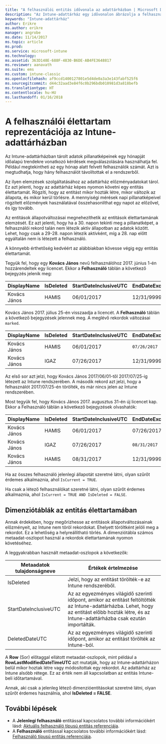 ```yaml
---
title: "A felhasználói entitás idővonala az adattárházban | Microsoft Docs"
description: "Az Intune-adattárház egy idővonalon ábrázolja a felhasználókat."
keywords: "Intune-adattárház"
author: Erikre
ms.author: erikre
manager: angrobe
ms.date: 11/14/2017
ms.topic: article
ms.prod: 
ms.service: microsoft-intune
ms.technology: 
ms.assetid: 363D148E-688F-4830-B6DE-AB4FE3648817
ms.reviewer: aanavath
ms.suite: ems
ms.custom: intune-classic
ms.openlocfilehash: af9ccd1400127801e5d4de0a3a3e143fabf525f6
ms.sourcegitcommit: d44c32aad3e84f6c0b296bdb010981d3a818befb
ms.translationtype: HT
ms.contentlocale: hu-HU
ms.lasthandoff: 01/16/2018
---
```

# <a name="user-lifetime-representation-in-the-intune-data-warehouse"></a>A felhasználói élettartam reprezentációja az Intune-adattárházban

Az Intune-adattárházban tárolt adatok pillanatképeinek egy hónapját időalapú trendekre vonatkozó kérdések megválaszolására használhatja fel. Például megtekintheti az egy hónap alatt felvett felhasználók számát. Azt is megtudhatja, hogy hány felhasználót távolítottak el a rendszerből.

Az ilyen elemzések szolgáltatásához az adattárház előzményadatokat tárol. Ez azt jelenti, hogy az adattárház képes nyomon követni egy entitás élettartamát. Rögzíti, hogy az entitást mikor hozták létre, mikor változik az állapota, és mikor kerül törlésre. A mennyiségi mérések napi pillanatképeivel rögzített előzmények használatával összehasonlíthat egy napot az előzővel, és így tovább.

Az entitások állapotváltozásai megnehezíthetik az entitások élettartamának elemzését. Ez azt jelenti, hogy ha a 30. napon tekinti meg a pillanatképet, a felhasználói rekord talán nem létezik aktív állapotban az adatok között. Lehet, hogy csak a 29-28. napon létezik aktívként, míg a 28. nap előtt egyáltalán nem is létezett a felhasználó.

A könnyebb érthetőség kedvéért az alábbiakban kövesse végig egy entitás élettartamát.

Tegyük fel, hogy egy **Kovács János** nevű felhasználóhoz 2017. június 1-én hozzárendeltek egy licencet. Ekkor a **Felhasználó** táblán a következő bejegyzés jelenik meg: 
 
| DisplayName | IsDeleted | StartDateInclusiveUTC | EndDateExclusiveUTC | IsCurrent 
| -- | -- | -- | -- | -- |
| Kovács János | HAMIS | 06/01/2017 | 12/31/9999 | IGAZ
 
Kovács János 2017. július 25-én visszaadja a licencét. A **Felhasználó** táblán a következő bejegyzések jelennek meg. A meglévő rekordok változásai `marked`. 

| DisplayName | IsDeleted | StartDateInclusiveUTC | EndDateExclusiveUTC | IsCurrent 
| -- | -- | -- | -- | -- |
| Kovács János | HAMIS | 06/01/2017 | `07/26/2017` | `FALSE` 
| Kovács János | IGAZ | 07/26/2017 | 12/31/9999 | IGAZ 

Az első sor azt jelzi, hogy Kovács János 2017/06/01-től 2017/07/25-ig létezett az Intune rendszerében. A második rekord azt jelzi, hogy a felhasználót 2017/07/25-én törölték, és már nincs jelen az Intune rendszerében.

Most tegyük fel, hogy Kovács János 2017. augusztus 31-én új licencet kap. Ekkor a Felhasználó táblán a következő bejegyzések olvashatók:
 
| DisplayName | IsDeleted | StartDateInclusiveUTC | EndDateExclusiveUTC | IsCurrent 
| -- | -- | -- | -- | -- |
| Kovács János | HAMIS | 06/01/2017 | 07/26/2017 | HAMIS 
| Kovács János | IGAZ | 07/26/2017 | `08/31/2017` | `FALSE` 
| Kovács János | HAMIS | 08/31/2017 | 12/31/9999 | IGAZ 
 
Ha az összes felhasználó jelenlegi állapotát szeretné látni, olyan szűrőt érdemes alkalmaznia, ahol `IsCurrent = TRUE`. 
 
Ha csak a létező felhasználókat szeretné látni, olyan szűrőt érdemes alkalmaznia, ahol `IsCurrent = TRUE AND IsDeleted = FALSE`.

## <a name="dimension-tables-in-the-entity-lifetime"></a>Dimenziótáblák az entitás élettartamában

Annak érdekében, hogy megőrizhesse az entitások állapotváltozásainak előzményeit, az Intune nem töröl rekordokat. Ehelyett töröltként jelöli meg a rekordot. Ez a lehetőség a helyreállítható törlés. A dimenziótábla számos metaadat-oszlopot használ a rekordok élettartamának nyomon követéséhez. 

A leggyakrabban használt metaadat-oszlopok a következők: 

| Metaadatok tulajdonságneve  | Értékek értelmezése |
|--|--|
| IsDeleted | Jelzi, hogy az entitást törölték-e az Intune rendszeréből. |
| StartDateInclusiveUTC  | Az az egyezményes világidő szerinti időpont, amikor az entitást feltöltötték az Intune-adattárházba. Lehet, hogy az entitást előbb hozták létre, és az Intune-adattárházba csak ezután importálták. |
| DeletedDateUTC  | Az az egyezményes világidő szerinti időpont, amikor az entitást törölték az Intune-ból. |  

A **Row** (Sor) előtaggal ellátott metaadat-oszlopok, mint például a **RowLastModifiedDateTimeUTC** azt mutatják, hogy az Intune-adattárházon belül mikor hoztak létre vagy módosítottak egy rekordot. Az adattárház az Intune alsóbb rétege. Ez az érték nem áll kapcsolatban az entitás Intune-beli időtartamával.  
 
Annak, aki csak a jelenleg létező dimenzióentitásokat szeretné látni, olyan szűrőt érdemes használnia, ahol **IsDeleted = FALSE**.

## <a name="next-steps"></a>További lépések

 - A **Jelenlegi felhasználó** entitással kapcsolatos további információkért lásd: [Aktuális felhasználó típusú entitás referenciája](reports-ref-current-user.md).
 - A **Felhasználó** entitással kapcsolatos további információkért lásd: [Felhasználó típusú entitás referenciája](reports-ref-user.md).